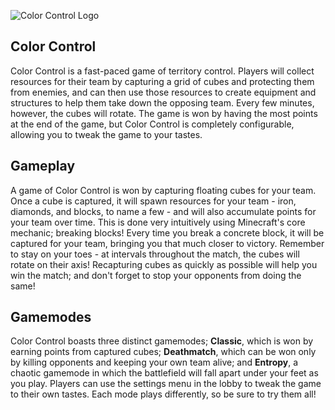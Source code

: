 ![Color Control Logo](http://i.imgur.com/SRKC9HL.gif)

## Color Control
Color Control is a fast-paced game of territory control. Players will collect resources for their team by capturing a grid of cubes and protecting them from enemies, and can then use those resources to create equipment and structures to help them take down the opposing team. Every few minutes, however, the cubes will rotate. The game is won by having the most points at the end of the game, but Color Control is completely configurable, allowing you to tweak the game to your tastes.

## Gameplay
A game of Color Control is won by capturing floating cubes for your team. Once a cube is captured, it will spawn resources for your team - iron, diamonds, and blocks, to name a few - and will also accumulate points for your team over time. This is done very intuitively using Minecraft's core mechanic; breaking blocks! Every time you break a concrete block, it will be captured for your team, bringing you that much closer to victory. Remember to stay on your toes - at intervals throughout the match, the cubes will rotate on their axis! Recapturing cubes as quickly as possible will help you win the match; and don't forget to stop your opponents from doing the same!

## Gamemodes
Color Control boasts three distinct gamemodes; **Classic**, which is won by earning points from captured cubes; **Deathmatch**, which can be won only by killing opponents and keeping your own team alive; and **Entropy**, a chaotic gamemode in which the battlefield will fall apart under your feet as you play. Players can use the settings menu in the lobby to tweak the game to their own tastes. Each mode plays differently, so be sure to try them all!